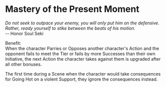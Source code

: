 # Mastery of the Present Moment

*Do not seek to outpace your enemy, you will only put him on the defensive. Rather, ready yourself to stike between the beats of his motion.*  
-- Honor Soul Seki

Benefit:  
When the character Parries or Opposes another character's Action and the opponent fails to meet the Tier or fails by more Successes than their own Initiative, the next Action the character takes against them is upgraded after all other bonuses.

The first time during a Scene when the character would take consequences for Going Hot on a violent Support, they ignore the consequences instead.
